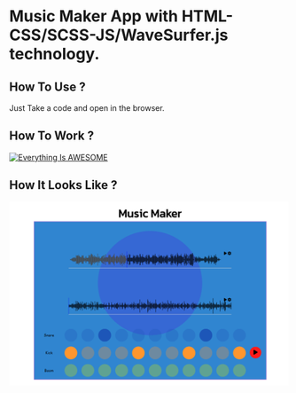 # Music Maker App with HTML-CSS/SCSS-JS/WaveSurfer.js technology.

## How To Use ? 
Just Take a code and open in the browser.

## How To Work ? 
[![Everything Is AWESOME](https://img.youtube.com/vi/2zg7pOP6QLw/0.jpg)](https://www.youtube.com/watch?v=StTqXEQ2l-Y "Everything Is AWESOME")




## How It Looks Like ? 
![İMG](imgs/bb.png "İMG")

